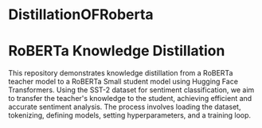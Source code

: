 # DistillationOFRoberta
# RoBERTa Knowledge Distillation

This repository demonstrates knowledge distillation from a RoBERTa teacher model to a RoBERTa Small student model using Hugging Face Transformers. Using the SST-2 dataset for sentiment classification, we aim to transfer the teacher's knowledge to the student, achieving efficient and accurate sentiment analysis. The process involves loading the dataset, tokenizing, defining models, setting hyperparameters, and a training loop.


